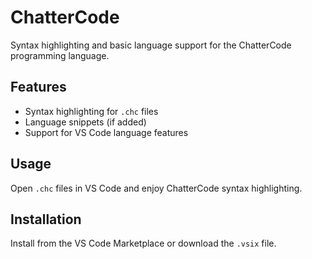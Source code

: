 # ChatterCode

Syntax highlighting and basic language support for the ChatterCode programming language.

## Features

- Syntax highlighting for `.chc` files  
- Language snippets (if added)  
- Support for VS Code language features

## Usage

Open `.chc` files in VS Code and enjoy ChatterCode syntax highlighting.

## Installation

Install from the VS Code Marketplace or download the `.vsix` file.
